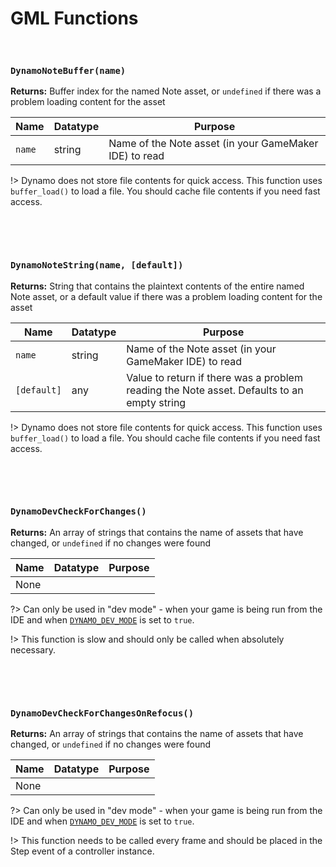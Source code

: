 # GML Functions

&nbsp;

### `DynamoNoteBuffer(name)`

**Returns:** Buffer index for the named Note asset, or `undefined` if there was a problem loading content for the asset

|Name  |Datatype|Purpose                                               |
|------|--------|------------------------------------------------------|
|`name`|string  |Name of the Note asset (in your GameMaker IDE) to read|

!> Dynamo does not store file contents for quick access. This function uses `buffer_load()` to load a file. You should cache file contents if you need fast access.

&nbsp;

&nbsp;

### `DynamoNoteString(name, [default])`

**Returns:** String that contains the plaintext contents of the entire named Note asset, or a default value if there was a problem loading content for the asset

|Name       |Datatype|Purpose                                                                                   |
|-----------|--------|------------------------------------------------------------------------------------------|
|`name`     |string  |Name of the Note asset (in your GameMaker IDE) to read                                    |
|`[default]`|any     |Value to return if there was a problem reading the Note asset. Defaults to an empty string|

!> Dynamo does not store file contents for quick access. This function uses `buffer_load()` to load a file. You should cache file contents if you need fast access.

&nbsp;

&nbsp;

### `DynamoDevCheckForChanges()`

**Returns:** An array of strings that contains the name of assets that have changed, or `undefined` if no changes were found

|Name|Datatype|Purpose|
|----|--------|-------|
|None|        |       |

?> Can only be used in "dev mode" - when your game is being run from the IDE and when [`DYNAMO_DEV_MODE`](configuration) is set to `true`.

!> This function is slow and should only be called when absolutely necessary.

&nbsp;

&nbsp;

### `DynamoDevCheckForChangesOnRefocus()`

**Returns:** An array of strings that contains the name of assets that have changed, or `undefined` if no changes were found

|Name|Datatype|Purpose|
|----|--------|-------|
|None|        |       |

?> Can only be used in "dev mode" - when your game is being run from the IDE and when [`DYNAMO_DEV_MODE`](configuration) is set to `true`.

!> This function needs to be called every frame and should be placed in the Step event of a controller instance.
